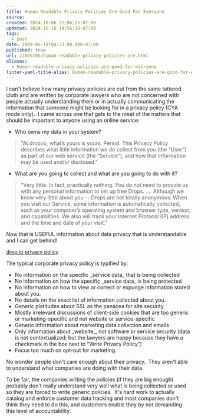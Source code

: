 ```yaml
---
title: Human Readable Privacy Policies Are Good For Everyone
source: 
created: 2024-10-06 21:06:25-07:00
updated: 2024-10-10 14:56:38-07:00
tags:
  - post
date: 2009-05-19T04:33:00.000-07:00
published: true
url: /2009/05/human-readable-privacy-policies-are.html
aliases:
  - Human-readable-privacy-policies-are-good-for-everyone
linter-yaml-title-alias: Human-readable-privacy-policies-are-good-for-everyone
---
```



I can't believe how many privacy policies are cut from the same tattered cloth and are written by corporate lawyers who are not concerned with people actually understanding them or in actually communicating the information that someone might be looking for in a privacy policy (CYA mode only).  I came across one that gets to the meat of the matters that should be important to anyone using an online service:  

*   Who owns my data in your system?

> "At drop.io, what’s yours is yours. Period. This Privacy Policy describes what little information we do collect from you (the “User”) as part of our web service (the “Service”), and how that information may be used and/or disclosed."

*   What are you going to collect and what are you going to do with it?

> "Very little. In fact, practically nothing.  You do not need to provide us with any personal information to set up free Drops. .... Although we know very little about you -- Drops are not totally anonymous. When you visit our Service, some information is automatically collected, such as your computer’s operating system and browser type, version, and capabilities. We also will track your Internet Protocol (IP) address and the time and date of your visit."

Now that is USEFUL information about data privacy that is understandable and I can get behind!  
  
[drop.io privacy policy](https://drop.io/privacy)  
  
The typical corporate privacy policy is typified by:  

*   No information on the specific \_service data\_ that is being collected
*   No information on how the specific \_service data\_ is being protected
*   No information on how to view or correct or expunge information stored about you.
*   No details on the exact list of information collected about you.
*   Generic platitudes about SSL as the panacea for site security
*   Mostly irrelevant discussions of client-side cookies that are too generic or marketing-specific and not website or service-specific
*   Generic information about marketing data collection and emails
*   Only information about \_website\_, not software or service security (data is not contextualized; but the lawyers are happy because they have a checkmark in the box next to "Write Privacy Policy")
*   Focus too much on opt-out for marketing.

No wonder people don't care enough about their privacy.  They aren't able to understand what companies are doing with their data.  
  
To be fair, the companies writing the policies (if they are big enough) probably don't really understand very well what is being collected or used so they are forced to write generic policies.  It's hard work to actually catalog and enforce customer data tracking and most companies don't think they need to do this, and customers enable they by not demanding this level of accountability.  
  

<!-- ![](https://img.zemanta.com/pixy.gif?x-id=f901312a-7646-8efc-a9bb-d7767c2144ab) -->